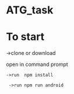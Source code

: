 # ATG_task
<h1>To start</h1>

  ->clone or download

 open in command prompt

    ->run  npm install
    
     ->run npm run android
